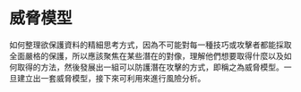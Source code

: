 [Title]: # (威脅模型)
[Order]: # (120)

# 威脅模型

如何整理欲保護資料的精細思考方式，因為不可能對每一種技巧或攻擊者都能採取全面嚴格的保護，所以應該聚焦在某些潛在的對像，理解他們想要取得什麼以及如何取得的方法，然後發展出一組可以防護潛在攻擊的方式，即稱之為威脅模型。一旦建立出一套威脅模型，接下來可利用來進行風險分析。